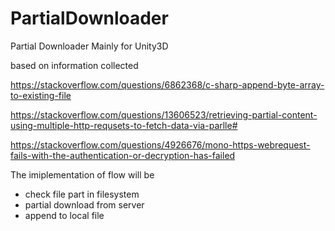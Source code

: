 # PartialDownloader
Partial Downloader Mainly for Unity3D

based on information collected 

https://stackoverflow.com/questions/6862368/c-sharp-append-byte-array-to-existing-file

https://stackoverflow.com/questions/13606523/retrieving-partial-content-using-multiple-http-requsets-to-fetch-data-via-parlle#

https://stackoverflow.com/questions/4926676/mono-https-webrequest-fails-with-the-authentication-or-decryption-has-failed

The imiplementation of flow will be
* check file part in filesystem
* partial download from server
* append to local file
